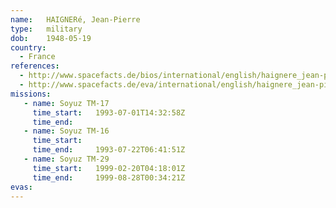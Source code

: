 ```yaml
---
name:	HAIGNERé, Jean-Pierre
type:	military
dob:	1948-05-19
country:
  - France
references:
  - http://www.spacefacts.de/bios/international/english/haignere_jean-pierre.htm
  - http://www.spacefacts.de/eva/international/english/haignere_jean-pierre.htm
missions:
   - name: Soyuz TM-17
     time_start:   1993-07-01T14:32:58Z
     time_end:     
   - name: Soyuz TM-16
     time_start:   
     time_end:     1993-07-22T06:41:51Z
   - name: Soyuz TM-29
     time_start:   1999-02-20T04:18:01Z
     time_end:     1999-08-28T00:34:21Z
evas:
---
```

